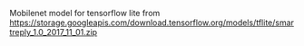 Mobilenet model for tensorflow lite from https://storage.googleapis.com/download.tensorflow.org/models/tflite/smartreply_1.0_2017_11_01.zip